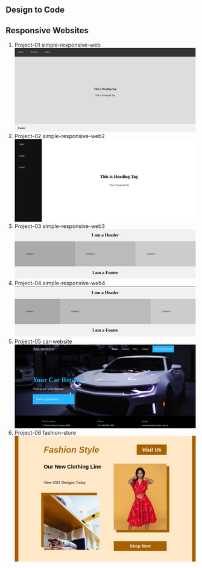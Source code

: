 ## Design to Code
## Responsive Websites

1. Project-01 simple-responsive-web<br />
![simple responsive website](./images/full/01.png)<br />
2. Project-02 simple-responsive-web2<br />
![simple responsive website](./images/full/02.png)<br />
3. Project-03 simple-responsive-web3<br />
![simple responsive website](./images/full/03)<br />
4. Project-04 simple-responsive-web4<br />
![simple responsive website](./images/full/04.png)<br />
5. Project-05 car-website<br />
![simple responsive website](./images/full/05.png)<br />
6. Project-06 fashion-store<br />
![simple responsive website](./images/full/06.png)<br />
